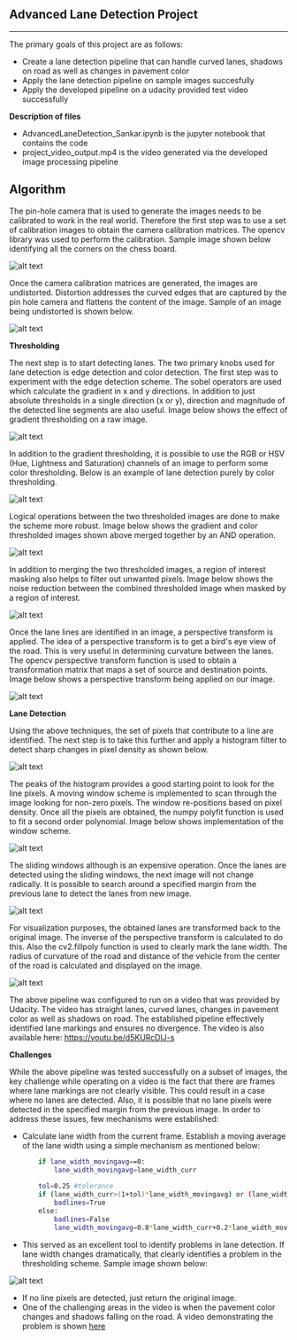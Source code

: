 ## Advanced Lane Detection Project
---

The primary goals of this project are as follows:
* Create a lane detection pipeline that can handle curved lanes, shadows on road as well as changes in pavement color
* Apply the lane detection pipeline on sample images succesfully
* Apply the developed pipeline on a udacity provided test video successfully

[//]: # (Image References)

[image1]: ./output_images/CameraCal.PNG "CameraCal"
[image2]: ./output_images/Distortion.PNG "Distortion"
[image3]: ./output_images/GradientThresholding.PNG "Gradient Threshold"
[image4]: ./output_images/ColorThresholding.PNG "Color Threshold"
[image5]: ./output_images/CombinedThresholding.PNG "Combined Threshold"
[image6]: ./output_images/MaskedCombinedThreshold.PNG "MaskedCombinedThreshold"
[image7]: ./output_images/Perspective.PNG "PerspectiveTransform"
[image8]: ./output_images/histogram.PNG "histogram"
[image9]: ./output_images/SlidingWindows.PNG "SlidingWindows"
[image10]: ./output_images/LaneDetectMargin.PNG "LaneDetectMargin"
[image11]: ./output_images/RadiusOfCurvature.PNG "RadiusOfCurvature"
[image12]: ./output_images/WidthCurrMA.PNG "WidthCurrMA"


**Description of files**

* AdvancedLaneDetection_Sankar.ipynb is the jupyter notebook that contains the code
* project_video_output.mp4 is the video generated via the developed image processing pipeline

**Algorithm**
---

The pin-hole camera that is used to generate the images needs to be calibrated to work in the real world. Therefore the first step was to use a set of calibration images to obtain the camera calibration matrices. The opencv library was used to perform the calibration. Sample image shown below identifying all the corners on the chess board.

![alt text][image1]

Once the camera calibration matrices are generated, the images are undistorted. Distortion addresses the curved edges that are captured by the pin hole camera and flattens the content of the image. Sample of an image being undistorted is shown below.

![alt text][image2]

**Thresholding**

The next step is to start detecting lanes. The two primary knobs used for lane detection is edge detection and color detection. The first step was to experiment with the edge detection scheme. The sobel operators are used which calculate the gradient in x and y directions. In addition to just absolute thresholds in a single direction (x or y), direction and magnitude of the detected line segments are also useful. Image below shows the effect of gradient thresholding on a raw image. 

![alt text][image3]

In addition to the gradient thresholding, it is possible to use the RGB or HSV (Hue, Lightness and Saturation) channels of an image to perform some color thresholding. Below is an example of lane detection purely by color thresholding. 

![alt text][image4]

Logical operations between the two thresholded images  are done to make the scheme more robust. Image below shows the gradient and color thresholded images shown above merged together by an AND operation. 

![alt text][image5]

In addition to merging the two thresholded images, a region of interest masking also helps to filter out unwanted pixels. Image below shows the noise reduction between the combined thresholded image when masked by a region of interest.

![alt text][image6]

Once the lane lines are identified in an image, a perspective transform is applied. The idea of a perspective transform is to get a bird's eye view of the road. This is very useful in determining curvature between the lanes. The opencv perspective transform function is used to obtain a transformation matrix that maps a set of source and destination points. Image below shows a perspective transform being applied on our image. 

![alt text][image7]

**Lane Detection**

Using the above techniques, the set of pixels that contribute to a line are identified. The next step is to take this further and apply a histogram filter to detect sharp changes in pixel density as shown below. 

![alt text][image8]

The peaks of the histogram provides a good starting point to look for the line pixels. A moving window scheme is implemented to scan through the image looking for non-zero pixels. The window re-positions based on pixel density. Once all the pixels are obtained, the numpy polyfit function is used to fit a second order polynomial. Image below shows implementation of the window scheme. 

![alt text][image9]

The sliding windows although is an expensive operation. Once the lanes are detected using the sliding windows, the next image will not change radically. It is possible to search around a specified margin from the previous lane to detect the lanes from new image. 

![alt text][image10]

For visualization purposes, the obtained lanes are transformed back to the original image. The inverse of the perspective transform is calculated to do this. Also the cv2.fillpoly function is used to clearly mark the lane width. The radius of curvature of the road and distance of the vehicle from the center of the road is calculated and displayed on the image. 

![alt text][image11]

The above pipeline was configured to run on a video that was provided by Udacity. The video has straight lanes, curved lanes, changes in pavement color as well as shadows on road. The established pipeline effectively identified lane markings and ensures no divergence. The video is also available here: https://youtu.be/d5KURcDlJ-s

**Challenges**

While the above pipeline was tested successfully on a subset of images, the key challenge while operating on a video is the fact that there are frames where lane markings are not clearly visible. This could result in a case where no lanes are detected. Also, it is possible that no lane pixels were detected in the specified margin from the previous image. In order to address these issues, few mechanisms were established:

- Calculate lane width from the current frame. Establish a moving average of the lane width using a simple mechanism as mentioned below:
	
	```sh
        if lane_width_movingavg==0:
            lane_width_movingavg=lane_width_curr
                        
        tol=0.25 #tolerance
        if (lane_width_curr>(1+tol)*lane_width_movingavg) or (lane_width_curr<(1-tol)*lane_width_movingavg):
            badlines=True
        else:
            badlines=False
            lane_width_movingavg=0.8*lane_width_curr+0.2*lane_width_movingavg
	```
- This served as an excellent tool to identify problems in lane detection. If lane width changes dramatically, that clearly identifies a problem in the thresholding scheme. Sample image shown below:
	
![alt text][image12]
	
	
- If no line pixels are detected, just return the original image.
- One of the challenging areas in the video is when the pavement color changes and shadows falling on the road. A video demonstrating the problem is shown [here](https://www.youtube.com/watch?v=daJ_YtJVrBg)
		




